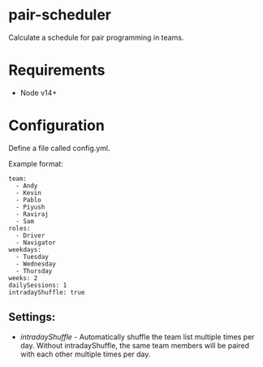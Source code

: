 # pair-scheduler

Calculate a schedule for pair programming in teams.

# Requirements

- Node v14+

# Configuration

Define a file called config.yml.

Example format:

```
team:
  - Andy
  - Kevin
  - Pablo
  - Piyush
  - Raviraj
  - Sam
roles:
  - Driver
  - Navigator
weekdays:
  - Tuesday
  - Wednesday
  - Thursday
weeks: 2
dailySessions: 1
intradayShuffle: true
```

## Settings:

- _intradayShuffle_ - Automatically shuffle the team list multiple times per day. Without intradayShuffle, the same team members will be paired with each other multiple times per day.
